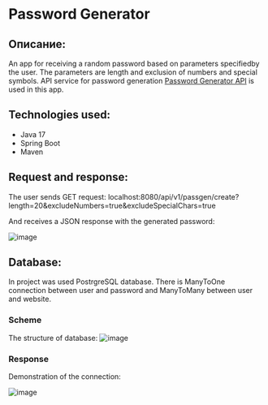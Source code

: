 # Password Generator
## Описание:
An app for receiving a random password based on parameters specifiedby the user. The parameters are length and exclusion of numbers and special symbols. API service for password generation [Password Generator API](https://api-ninjas.com/api/passwordgenerator) is used in this app.
## Technologies used:
* Java 17
* Spring Boot
* Maven
## Request and response:
The user sends GET request: 
localhost:8080/api/v1/passgen/create?length=20&excludeNumbers=true&excludeSpecialChars=true

And receives a JSON response with the generated password:

![image](https://github.com/BaTyANl/PasswordGeneration/assets/159899923/fa38b2c1-49ab-4ada-a009-3d9105bae153)
## Database:
In project was used PostrgreSQL database. There is ManyToOne connection between user and password and ManyToMany between user and website. 
### Scheme
The structure of database:
![image](https://github.com/BaTyANl/PasswordGeneration/assets/159899923/d4d1d5fa-53df-4876-862d-8ed05ba8d70c)
### Response
Demonstration of the connection:

![image](https://github.com/BaTyANl/PasswordGeneration/assets/159899923/ad8e4b91-a9b6-4d7e-909f-6b68d1dd55fa)


